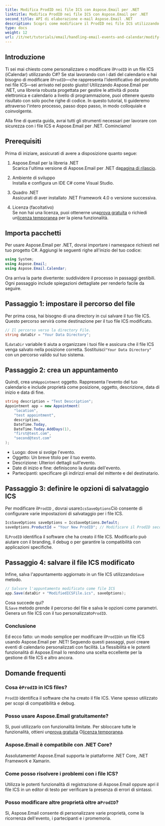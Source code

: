 ```yaml
---
title: Modifica ProdID nei file ICS con Aspose.Email per .NET
linktitle: Modifica ProdID nei file ICS con Aspose.Email per .NET
second_title: API di elaborazione e-mail Aspose.Email .NET
description: Scopri come modificare il ProdID nei file ICS utilizzando Aspose.Email per .NET. Esercitazione dettagliata con codice, suggerimenti e FAQ per una gestione fluida del calendario.
type: docs
weight: 12
url: /it/net/tutorials/email/handling-email-events-and-calendar/modify-prodid-in-ics-files/
---
```

## Introduzione

 Ti sei mai chiesto come personalizzare o modificare il`ProdID` in un file ICS (iCalendar) utilizzando C#? Se stai lavorando con i dati del calendario e hai bisogno di modificare il`ProdID`—che rappresenta l'identificativo del prodotto nei file ICS—sei arrivato nel posto giusto! Utilizzando Aspose.Email per .NET, una libreria robusta progettata per gestire le attività di posta elettronica e calendario a livello di programmazione, puoi ottenere questo risultato con solo poche righe di codice. In questo tutorial, ti guideremo attraverso l'intero processo, passo dopo passo, in modo colloquiale e coinvolgente.

Alla fine di questa guida, avrai tutti gli strumenti necessari per lavorare con sicurezza con i file ICS e Aspose.Email per .NET. Cominciamo!

## Prerequisiti

Prima di iniziare, assicurati di avere a disposizione quanto segue:

1. Aspose.Email per la libreria .NET  
    Scarica l'ultima versione di Aspose.Email per .NET da[pagina di rilascio](https://releases.aspose.com/email/net/).  

2. Ambiente di sviluppo  
   Installa e configura un IDE C# come Visual Studio.

3. Quadro .NET  
   Assicurati di aver installato .NET Framework 4.0 o versione successiva.

4. Licenza (facoltativo)  
    Se non hai una licenza, puoi ottenerne una[prova gratuita](https://releases.aspose.com/) o richiedi un[licenza temporanea](https://purchase.aspose.com/temporary-license/) per la piena funzionalità.

## Importa pacchetti

Per usare Aspose.Email per .NET, dovrai importare i namespace richiesti nel tuo progetto C#. Aggiungi le seguenti righe all'inizio del tuo codice:

```csharp
using System;
using Aspose.Email;
using Aspose.Email.Calendar;
```

Ora arriva la parte divertente: suddividere il processo in passaggi gestibili. Ogni passaggio include spiegazioni dettagliate per renderlo facile da seguire.

## Passaggio 1: impostare il percorso del file

Per prima cosa, hai bisogno di una directory in cui salvare il tuo file ICS. Questo percorso servirà come destinazione per il tuo file ICS modificato.

```csharp
// Il percorso verso la directory File.
string dataDir = "Your Data Directory";
```
 
 IL`dataDir` variabile ti aiuta a organizzare i tuoi file e assicura che il file ICS venga salvato nella posizione corretta. Sostituisci`"Your Data Directory"` con un percorso valido sul tuo sistema.

## Passaggio 2: crea un appuntamento

 Quindi, crea un`Appointment` oggetto. Rappresenta l'evento del tuo calendario e include proprietà come posizione, oggetto, descrizione, data di inizio e data di fine.

```csharp
string description = "Test Description";
Appointment app = new Appointment(
    "location", 
    "test appointment", 
    description, 
    DateTime.Today,
    DateTime.Today.AddDays(1), 
    "first@test.com", 
    "second@test.com"
);
```
 
- Luogo: dove si svolge l'evento.  
- Oggetto: Un breve titolo per il tuo evento.  
- Descrizione: Ulteriori dettagli sull'evento.  
- Date di inizio e fine: definiscono la durata dell'evento.  
- Partecipanti: specificare gli indirizzi email del mittente e del destinatario.

## Passaggio 3: definire le opzioni di salvataggio ICS

 Per modificare il`ProdID` , dovrai usare`IcsSaveOptions`Ciò consente di configurare varie impostazioni di salvataggio per i file ICS.

```csharp
IcsSaveOptions saveOptions = IcsSaveOptions.Default;
saveOptions.ProductId = "Your New ProdID"; // Modificare il ProdID secondo necessità
```
 
 IL`ProdID` identifica il software che ha creato il file ICS. Modificarlo può aiutare con il branding, il debug o per garantire la compatibilità con applicazioni specifiche.

## Passaggio 4: salvare il file ICS modificato

 Infine, salva l'appuntamento aggiornato in un file ICS utilizzando`Save` metodo.

```csharp
// Salvare l'appuntamento modificato come file ICS
app.Save(dataDir + "ModifiedICSFile.ics", saveOptions);
```

Cosa succede qui?  
 IL`Save` metodo prende il percorso del file e salva le opzioni come parametri. Genera un file ICS con il tuo personalizzato`ProdID`.

### Conclusione

 Ed ecco fatto: un modo semplice per modificare il`ProdID`in un file ICS usando Aspose.Email per .NET! Seguendo questi passaggi, puoi creare eventi di calendario personalizzati con facilità. La flessibilità e le potenti funzionalità di Aspose.Email lo rendono una scelta eccellente per la gestione di file ICS e altro ancora.

## Domande frequenti

###  Cosa è`ProdID` in ICS files?  
`ProdID` identifica il software che ha creato il file ICS. Viene spesso utilizzato per scopi di compatibilità e debug.

### Posso usare Aspose.Email gratuitamente?  
 Sì, puoi utilizzarlo con funzionalità limitate. Per sbloccare tutte le funzionalità, ottieni un[prova gratuita](https://releases.aspose.com/) O[licenza temporanea](https://purchase.aspose.com/temporary-license/).

### Aspose.Email è compatibile con .NET Core?  
Assolutamente! Aspose.Email supporta le piattaforme .NET Core, .NET Framework e Xamarin.

### Come posso risolvere i problemi con i file ICS?  
Utilizza le potenti funzionalità di registrazione di Aspose.Email oppure apri il file ICS in un editor di testo per verificare la presenza di errori di sintassi.

###  Posso modificare altre proprietà oltre a`ProdID`?  
Sì, Aspose.Email consente di personalizzare varie proprietà, come la ricorrenza dell'evento, i partecipanti e i promemoria.